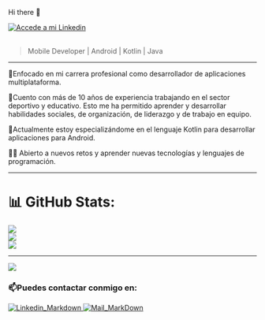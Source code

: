 
Hi there 👋

<a href="https://www.linkedin.com/in/marcsogas/" target="_blank">
  <img
    src=https://user-images.githubusercontent.com/64713703/197486319-006af1bb-5544-4ac9-bdfa-a46fd8bae53d.png
    alt="Accede a mi Linkedin"
  />
</a>
<br>
</br>

> Mobile Developer | Android | Kotlin | Java
-----------------------
🎯Enfocado en mi carrera profesional como desarrollador de aplicaciones multiplataforma. 

🌱Cuento con más de 10 años de experiencia trabajando en el sector deportivo y educativo. Esto me ha permitido aprender y desarrollar habilidades sociales, de organización, de liderazgo y de trabajo en equipo. 

📱Actualmente estoy especializándome en el lenguaje Kotlin para desarrollar aplicaciones para Android.

👨‍💻 Abierto a nuevos retos y aprender nuevas tecnologías y lenguajes de programación.

----------------------

<!--
# 💻 Tech Stack:
![Swift](https://img.shields.io/badge/swift-F54A2A?style=for-the-badge&logo=swift&logoColor=white) ![Figma](https://img.shields.io/badge/figma-%23F24E1E.svg?style=for-the-badge&logo=figma&logoColor=white) ![Notion](https://img.shields.io/badge/Notion-%23000000.svg?style=for-the-badge&logo=notion&logoColor=white) ![MySQL](https://img.shields.io/badge/mysql-%2300f.svg?style=for-the-badge&logo=mysql&logoColor=white) ![HTML5](https://img.shields.io/badge/html5-%23E34F26.svg?style=for-the-badge&logo=html5&logoColor=white) ![Java](https://img.shields.io/badge/java-%23ED8B00.svg?style=for-the-badge&logo=java&logoColor=white) ![CSS3](https://img.shields.io/badge/css3-%231572B6.svg?style=for-the-badge&logo=css3&logoColor=white)
-->
# 📊 GitHub Stats:
![](https://github-readme-stats.vercel.app/api?username=marcsedev&theme=dark&hide_border=false&include_all_commits=true&count_private=true)<br/>
![](https://github-readme-streak-stats.herokuapp.com/?user=marcsedev&theme=dark&hide_border=false)<br/>
![](https://github-readme-stats.vercel.app/api/top-langs/?username=marcsedev&theme=dark&hide_border=false&include_all_commits=true&count_private=true&layout=compact)

-------------
[![](https://visitcount.itsvg.in/api?id=marcsedev&icon=0&color=0)](https://visitcount.itsvg.in)

### 📫Puedes contactar conmigo en:

[ ![Linkedin_Markdown](https://user-images.githubusercontent.com/64713703/198848100-8f24821a-a97c-48c7-9e04-b9bea8481bbb.png)
](https://www.linkedin.com/in/marcsogas/)
[![Mail_MarkDown](https://user-images.githubusercontent.com/64713703/198848087-9877b589-ee56-4303-89ef-218533e9165d.png)
](mailto:marc.sogas@gmail.com)



<!--

                                                🌱 I’m currently learning
                                                

                                                


                                                📫 How to reach me
https://www.linkedin.com/in/marcsogas/

marc.sogas@gmail.com

![Group 4 (1)](https://user-images.githubusercontent.com/64713703/184543197-6300ed75-56d5-4609-860d-760141513e56.png)
![Group 3 (1)](https://user-images.githubusercontent.com/64713703/184543102-128ce9f5-0d64-47c7-8a5a-815d03d62ce1.png)>

**marcsogasdev/marcsogasdev** is a ✨ _special_ ✨ repository because its `README.md` (this file) appears on your GitHub profile.
Here are some ideas to get you started:
### Hi there 👋
### I'm Marc Sogas Esteve 🧑‍💻😊 
- 🔭 I’m currently working on ...
- 🌱 I’m currently learning ...
- 👯 I’m looking to collaborate on ...
- 🤔 I’m looking for help with ...
- 💬 Ask me about ...
- 📫 How to reach me: ...
- 😄 Pronouns: ...
- ⚡ Fun fact: ...
![LI-In-Bug (1)](https://user-images.githubusercontent.com/64713703/184543234-3d18d960-128a-4252-a20a-c01f5148a983.png)
-->

<!--
**marcsedev/marcsedev** is a ✨ _special_ ✨ repository because its `README.md` (this file) appears on your GitHub profile.

Here are some ideas to get you started:

- 🔭 I’m currently working on ...
- 🌱 I’m currently learning ...
- 👯 I’m looking to collaborate on ...
- 🤔 I’m looking for help with ...
- 💬 Ask me about ...
- 📫 How to reach me: ...
- 😄 Pronouns: ...
- ⚡ Fun fact: ...
-->
